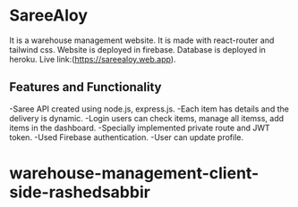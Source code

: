 # SareeAloy 

It is a warehouse management website. It is made with react-router and tailwind css. Website is deployed in firebase. Database is deployed in heroku. 
Live link:(https://sareealoy.web.app).

## Features and Functionality

-Saree API created using node.js, express.js.
-Each item has details and the delivery is dynamic.
-Login users can check items, manage all itemss, add items in the dashboard.
-Specially implemented private route and JWT token.
-Used Firebase authentication.
-User can update profile.

# warehouse-management-client-side-rashedsabbir
